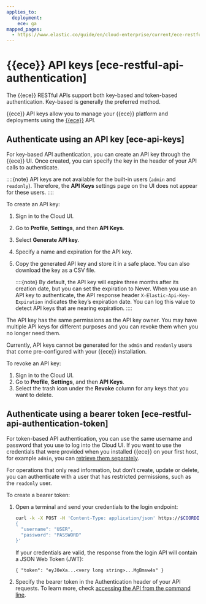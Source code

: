 ```yaml
---
applies_to:
  deployment:
    ece: ga
mapped_pages:
  - https://www.elastic.co/guide/en/cloud-enterprise/current/ece-restful-api-authentication.html
---
```


# {{ece}} API keys [ece-restful-api-authentication]

The {{ece}} RESTful APIs support both key-based and token-based authentication. Key-based is generally the preferred method.

{{ece}} API keys allow you to manage your {{ece}} platform and deployments using the [{{ece}}](https://www.elastic.co/docs/api/doc/cloud-enterprise/) API.


## Authenticate using an API key [ece-api-keys]

For key-based API authentication, you can create an API key through the {{ece}} UI. Once created, you can specify the key in the header of your API calls to authenticate.

::::{note}
API keys are not available for the built-in users (`admin` and `readonly`).  Therefore, the **API Keys** settings page on the UI does not appear for these users.
::::


To create an API key:

1. Sign in to the Cloud UI.
2. Go to **Profile**, **Settings**, and then **API Keys**.
3. Select **Generate API key**.
4. Specify a name and expiration for the API key.
5. Copy the generated API key and store it in a safe place. You can also download the key as a CSV file.

    ::::{note}
    By default, the API key will expire three months after its creation date, but you can set the expiration to Never. When you use an API key to authenticate, the API response header `X-Elastic-Api-Key-Expiration` indicates the key’s expiration date. You can log this value to detect API keys that are nearing expiration.
    ::::


The API key has the same permissions as the API key owner. You may have multiple API keys for different purposes and you can revoke them when you no longer need them.

Currently, API keys cannot be generated for the `admin` and `readonly` users that come pre-configured with your {{ece}} installation.

To revoke an API key:

1. Sign in to the Cloud UI.
2. Go to **Profile**, **Settings**, and then **API Keys**.
3. Select the trash icon under the **Revoke** column for any keys that you want to delete.


## Authenticate using a bearer token [ece-restful-api-authentication-token]

For token-based API authentication, you can use the same username and password that you use to log into the Cloud UI. If you want to use the credentials that were provided when you installed {{ece}} on your first host, for example `admin`, you can [retrieve them separately](../users-roles/cloud-enterprise-orchestrator/manage-system-passwords.md#ece-retrieve-passwords).

For operations that only read information, but don’t create, update or delete, you can authenticate with a user that has restricted permissions, such as the `readonly` user.

To create a bearer token:

1. Open a terminal and send your credentials to the login endpoint:

    ```sh
    curl -k -X POST -H 'Content-Type: application/json' https://$COORDINATOR_HOST:12443/api/v1/users/auth/_login --data-binary '
    {
      "username": "USER",
      "password": "PASSWORD"
    }'
    ```

    If your credentials are valid, the response from the login API will contain a JSON Web Token (JWT):

    ```text
    { "token": "eyJ0eXa...<very long string>...MgBmsw4s" }
    ```

2. Specify the bearer token in the Authentication header of your API requests. To learn more, check [accessing the API from the command line](cloud//reference/cloud-enterprise/ece-api-command-line.md).

